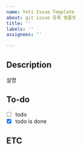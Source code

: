 ```yaml
---
name: Yeti Issue Template
about: git issue 등록 템플릿
title: ''
labels: ''
assignees: ''

---
```


## Description
설명

## To-do
- [ ] todo
- [X] todo is done

## ETC
